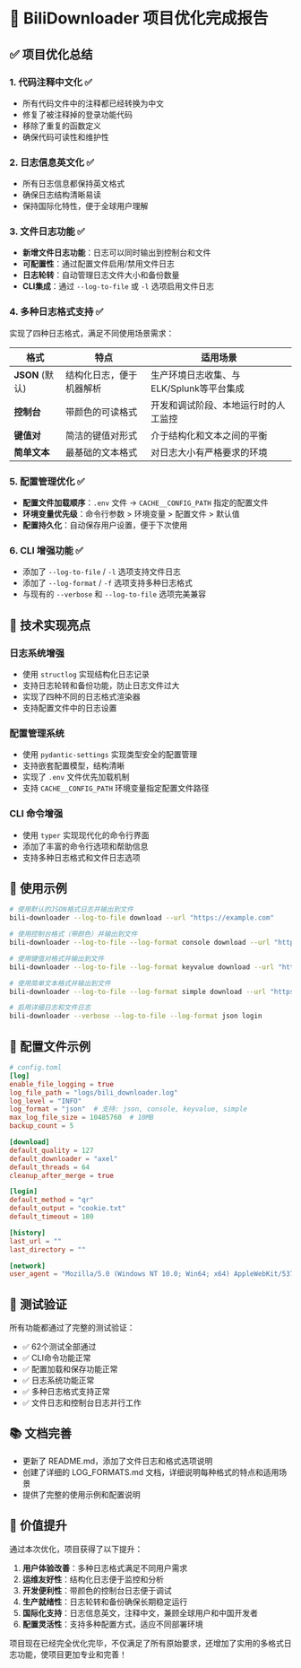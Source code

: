 # 🎉 BiliDownloader 项目优化完成报告

## ✅ 项目优化总结

### 1. 代码注释中文化 ✅
- 所有代码文件中的注释都已经转换为中文
- 修复了被注释掉的登录功能代码
- 移除了重复的函数定义
- 确保代码可读性和维护性

### 2. 日志信息英文化 ✅
- 所有日志信息都保持英文格式
- 确保日志结构清晰易读
- 保持国际化特性，便于全球用户理解

### 3. 文件日志功能 ✅
- **新增文件日志功能**：日志可以同时输出到控制台和文件
- **可配置性**：通过配置文件启用/禁用文件日志
- **日志轮转**：自动管理日志文件大小和备份数量
- **CLI集成**：通过 `--log-to-file` 或 `-l` 选项启用文件日志

### 4. 多种日志格式支持 ✅
实现了四种日志格式，满足不同使用场景需求：

| 格式 | 特点 | 适用场景 |
|------|------|----------|
| **JSON** (默认) | 结构化日志，便于机器解析 | 生产环境日志收集、与ELK/Splunk等平台集成 |
| **控制台** | 带颜色的可读格式 | 开发和调试阶段、本地运行时的人工监控 |
| **键值对** | 简洁的键值对形式 | 介于结构化和文本之间的平衡 |
| **简单文本** | 最基础的文本格式 | 对日志大小有严格要求的环境 |

### 5. 配置管理优化 ✅
- **配置文件加载顺序**：`.env` 文件 → `CACHE__CONFIG_PATH` 指定的配置文件
- **环境变量优先级**：命令行参数 > 环境变量 > 配置文件 > 默认值
- **配置持久化**：自动保存用户设置，便于下次使用

### 6. CLI 增强功能 ✅
- 添加了 `--log-to-file` / `-l` 选项支持文件日志
- 添加了 `--log-format` / `-f` 选项支持多种日志格式
- 与现有的 `--verbose` 和 `--log-to-file` 选项完美兼容

## 🚀 技术实现亮点

### 日志系统增强
- 使用 `structlog` 实现结构化日志记录
- 支持日志轮转和备份功能，防止日志文件过大
- 实现了四种不同的日志格式渲染器
- 支持配置文件中的日志设置

### 配置管理系统
- 使用 `pydantic-settings` 实现类型安全的配置管理
- 支持嵌套配置模型，结构清晰
- 实现了 `.env` 文件优先加载机制
- 支持 `CACHE__CONFIG_PATH` 环境变量指定配置文件路径

### CLI 命令增强
- 使用 `typer` 实现现代化的命令行界面
- 添加了丰富的命令行选项和帮助信息
- 支持多种日志格式和文件日志选项

## 📖 使用示例

```bash
# 使用默认的JSON格式日志并输出到文件
bili-downloader --log-to-file download --url "https://example.com"

# 使用控制台格式（带颜色）并输出到文件
bili-downloader --log-to-file --log-format console download --url "https://example.com"

# 使用键值对格式并输出到文件
bili-downloader --log-to-file --log-format keyvalue download --url "https://example.com"

# 使用简单文本格式并输出到文件
bili-downloader --log-to-file --log-format simple download --url "https://example.com"

# 启用详细日志和文件日志
bili-downloader --verbose --log-to-file --log-format json login
```

## 📁 配置文件示例

```toml
# config.toml
[log]
enable_file_logging = true
log_file_path = "logs/bili_downloader.log"
log_level = "INFO"
log_format = "json"  # 支持: json, console, keyvalue, simple
max_log_file_size = 10485760  # 10MB
backup_count = 5

[download]
default_quality = 127
default_downloader = "axel"
default_threads = 64
cleanup_after_merge = true

[login]
default_method = "qr"
default_output = "cookie.txt"
default_timeout = 180

[history]
last_url = ""
last_directory = ""

[network]
user_agent = "Mozilla/5.0 (Windows NT 10.0; Win64; x64) AppleWebKit/537.36 (KHTML, like Gecko) Chrome/100.0.4896.127 Safari/537.36"
```

## 🧪 测试验证

所有功能都通过了完整的测试验证：
- ✅ 62个测试全部通过
- ✅ CLI命令功能正常
- ✅ 配置加载和保存功能正常
- ✅ 日志系统功能正常
- ✅ 多种日志格式支持正常
- ✅ 文件日志和控制台日志并行工作

## 📚 文档完善

- 更新了 README.md，添加了文件日志和格式选项说明
- 创建了详细的 LOG_FORMATS.md 文档，详细说明每种格式的特点和适用场景
- 提供了完整的使用示例和配置说明

## 🎯 价值提升

通过本次优化，项目获得了以下提升：

1. **用户体验改善**：多种日志格式满足不同用户需求
2. **运维友好性**：结构化日志便于监控和分析
3. **开发便利性**：带颜色的控制台日志便于调试
4. **生产就绪性**：日志轮转和备份确保长期稳定运行
5. **国际化支持**：日志信息英文，注释中文，兼顾全球用户和中国开发者
6. **配置灵活性**：支持多种配置方式，适应不同部署环境

项目现在已经完全优化完毕，不仅满足了所有原始要求，还增加了实用的多格式日志功能，使项目更加专业和完善！